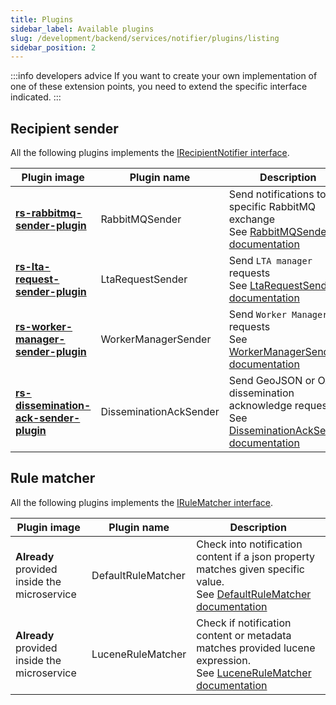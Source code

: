 ```yaml
---
title: Plugins
sidebar_label: Available plugins
slug: /development/backend/services/notifier/plugins/listing
sidebar_position: 2
---
```


:::info developers advice
If you want to create your own implementation of one of these extension points, you need to extend the specific
interface indicated.
:::

## Recipient sender

All the following plugins implements
the [IRecipientNotifier interface](https://github.com/RegardsOss/regards-backend/blob/master/rs-notifier/notifier/notifier-domain/src/main/java/fr/cnes/regards/modules/notifier/domain/plugin/IRecipientNotifier.java).

| Plugin image                                                                                                                               | Plugin name            | Description                                                                                                                             |
|--------------------------------------------------------------------------------------------------------------------------------------------|------------------------|-----------------------------------------------------------------------------------------------------------------------------------------|
| [**rs-rabbitmq-sender-plugin**](https://github.com/orgs/RegardsOss/packages/container/package/rs-rabbitmq-sender-plugin)                   | RabbitMQSender         | Send notifications to a specific RabbitMQ exchange<br /> See [RabbitMQSender documentation](./recipient-sender-plugins.md)              |
| [**rs-lta-request-sender-plugin**](https://github.com/orgs/RegardsOss/packages/container/package/rs-lta-request-sender-plugin)             | LtaRequestSender       | Send `LTA manager` requests<br /> See [LtaRequestSender documentation](./recipient-sender-plugins.md)                                   |
| [**rs-worker-manager-sender-plugin**](https://github.com/orgs/RegardsOss/packages/container/package/rs-worker-manager-sender-plugin)       | WorkerManagerSender    | Send `Worker Manager` requests<br /> See [WorkerManagerSender documentation](./recipient-sender-plugins.md)                             |
| [**rs-dissemination-ack-sender-plugin**](https://github.com/orgs/RegardsOss/packages/container/package/rs-dissemination-ack-sender-plugin) | DisseminationAckSender | Send GeoJSON or OAIS dissemination acknowledge requests<br /> See [DisseminationAckSender documentation](./recipient-sender-plugins.md) |

## Rule matcher

All the following plugins implements
the [IRuleMatcher interface](https://github.com/RegardsOss/regards-backend/blob/master/rs-notifier/notifier/notifier-domain/src/main/java/fr/cnes/regards/modules/notifier/domain/plugin/IRuleMatcher.java).

| Plugin image                                      | Plugin name        | Description                                                                                                                                                |
|---------------------------------------------------|--------------------|------------------------------------------------------------------------------------------------------------------------------------------------------------|
| **Already** provided <br/>inside the microservice | DefaultRuleMatcher | Check into notification content if a json property matches given specific value.  <br /> See [DefaultRuleMatcher documentation](./rule-matcher-plugins.md) |
| **Already** provided <br/>inside the microservice | LuceneRuleMatcher  | Check if notification content or metadata matches provided lucene expression.  <br /> See [LuceneRuleMatcher documentation](./rule-matcher-plugins.md)     |
